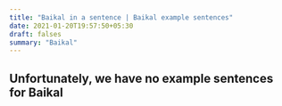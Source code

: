 ```yaml
---
title: "Baikal in a sentence | Baikal example sentences"
date: 2021-01-20T19:57:50+05:30
draft: falses
summary: "Baikal"
---
```

## Unfortunately, we have no example sentences for Baikal                 
